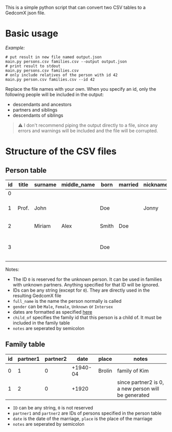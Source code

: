 This is a simple python script that can convert two CSV tables to a GedcomX json file.

# Basic usage

_Example:_
```shell
# put result in new file named output.json
main.py persons.csv families.csv --output output.json
# print result to stdout
main.py persons.csv families.csv
# only include relatives of the person with id 42
main.py person.csv families.csv --id 42
```

Replace the file names with your own.
When you specify an id, only the following people will be included in the output:
- descendants and ancestors
- partners and siblings
- descendants of siblings

> ⚠️ I don't recommend piping the output directly to a file, since any errors and warnings will be included and the file will be corrupted.

# Structure of the CSV files

## Person table

| id  | title | surname | middle_name | born  | married | nickname | aka | full_name  | gender   | child_of | birth_date           | birth_place | death_date  | death_place | death_cause  | occupation             | religion                 | notes                    |
|-----|-------|---------|-------------|-------|---------|----------|-----|------------|----------|----------|----------------------|-------------|-------------|-------------|--------------|------------------------|--------------------------|--------------------------|
| 0   |       |         |             |       |         |          |     | unknown    | Unknown  |          |                      |             |             |             |              |                        |                          | _reserved_               |
| 1   | Prof. | John    |             | Doe   |         | Jonny    |     | John Doe   | Male     |          | +1919-01-09          | Dirmingcan  | +2010-10-10 | Brolin      |              | professional describer | flying spaghetti monster | _cause of death missing_ |
| 2   |       | Miriam  | Alex        | Smith | Doe     |          |     | Miriam Doe | Female   |          | +1902-02-02          | Ohoho       | +2003-03-03 | Brolin      | heart attack | example giver          |
| 3   |       |         |             | Doe   |         |          |     | Kim Doe    | Intersex | 0        | +2001-02-01T06-08-02 | Brolin      |

Notes:
- The ID `0` is reserved️ for the unknown person. It can be used in families with unknown partners. Anything specified for that ID will be ignored.
- IDs can be any string (except for `0`). They are directly used in the resulting GedcomX file
- `full_name` is the name the person normally is called
- `gender` can be `Male`, `Female`, `Unknown` or `Intersex`
- dates are formatted as specified [here](https://github.com/FamilySearch/gedcomx/blob/master/specifications/date-format-specification.md)
- `child_of` specifies the family id that this person is a child of. It must be included in the family table
- `notes` are seperated by semicolon

## Family table

| id  | partner1 | partner2 | date     | place  | notes                                               |
|-----|----------|----------|----------|--------|-----------------------------------------------------|
| 0   | 1        | 0        | +1940-04 | Brolin | family of Kim                                       |
| 1   | 2        | 0        | +1920    |        | since partner2 is 0, a new person will be generated |

- `ID` can be any string, `0` is not reserved
- `partner1` and `partner2` are IDs of persons specified in the person table
- `date` is the date of the marriage, `place` is the place of the marriage
- `notes` are seperated by semicolon
